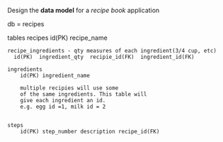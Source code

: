 Design the **data model** for a _recipe book_ application

db = recipes

tables
    recipes
        id(PK) recipe_name

    recipe_ingredients - qty measures of each ingredient(3/4 cup, etc)
      id(PK)  ingredient_qty  recipie_id(FK)  ingredient_id(FK)

    ingredients
        id(PK) ingredient_name

        multiple recipies will use some 
        of the same ingredients. This table will
        give each ingredient an id. 
        e.g. egg id =1, milk id = 2


    steps 
        id(PK) step_number description recipe_id(FK)

   
        